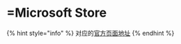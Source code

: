 # =Microsoft Store

{% hint style="info" %}
对应的[官方页面地址](https://contributing.bitwarden.com/getting-started/clients/desktop/microsoft-store)
{% endhint %}
